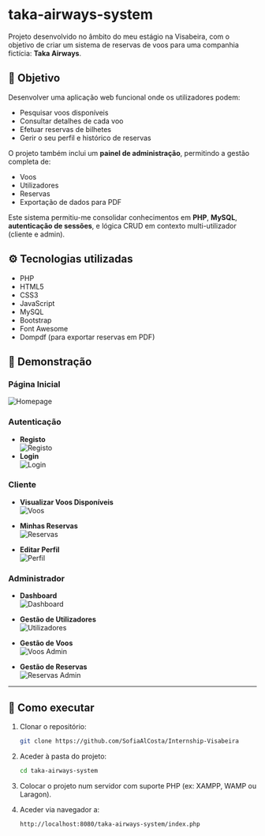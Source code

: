 # taka-airways-system

Projeto desenvolvido no âmbito do meu estágio na Visabeira, com o objetivo de criar um sistema de reservas de voos para uma companhia fictícia: **Taka Airways**.

## 🧠 Objetivo

Desenvolver uma aplicação web funcional onde os utilizadores podem:

- Pesquisar voos disponíveis
- Consultar detalhes de cada voo
- Efetuar reservas de bilhetes
- Gerir o seu perfil e histórico de reservas

O projeto também inclui um **painel de administração**, permitindo a gestão completa de:

- Voos
- Utilizadores
- Reservas
- Exportação de dados para PDF

Este sistema permitiu-me consolidar conhecimentos em **PHP**, **MySQL**, **autenticação de sessões**, e lógica CRUD em contexto multi-utilizador (cliente e admin).

## ⚙️ Tecnologias utilizadas

- PHP
- HTML5
- CSS3
- JavaScript
- MySQL
- Bootstrap
- Font Awesome
- Dompdf (para exportar reservas em PDF)

## 📸 Demonstração

### Página Inicial
![Homepage](./assets/images/readme/homepage.png)

### Autenticação
- **Registo**  
  ![Registo](./assets/images/readme/registo.png)
- **Login**  
  ![Login](./assets/images/readme/login.png)

### Cliente

- **Visualizar Voos Disponíveis**  
  ![Voos](./assets/images/readme/voos.png)

- **Minhas Reservas**  
  ![Reservas](./assets/images/readme/reserva.png)

- **Editar Perfil**  
  ![Perfil](./assets/images/readme/perfil.png)

### Administrador

- **Dashboard**  
  ![Dashboard](./assets/images/readme/dashboard.png)

- **Gestão de Utilizadores**  
  ![Utilizadores](./assets/images/readme/gerir_utilizadores.png)

- **Gestão de Voos**  
  ![Voos Admin](./assets/images/readme/gerir_voos.png)

- **Gestão de Reservas**  
  ![Reservas Admin](./assets/images/readme/gerir_reservas.png)

---

## 🚀 Como executar

1. Clonar o repositório:

   ```bash
   git clone https://github.com/SofiaAlCosta/Internship-Visabeira
   ```

2. Aceder à pasta do projeto:

   ```bash
   cd taka-airways-system
   ```

3. Colocar o projeto num servidor com suporte PHP (ex: XAMPP, WAMP ou Laragon).
4. Aceder via navegador a:

   ```bash
   http://localhost:8080/taka-airways-system/index.php
   ```

